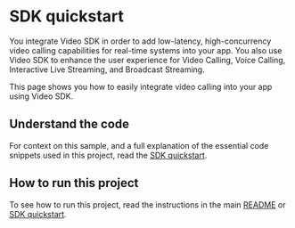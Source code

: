 # SDK quickstart

You integrate Video SDK in order to add low-latency, high-concurrency video calling capabilities for real-time systems into your app. You also use Video SDK to enhance the user experience for Video Calling, Voice Calling, Interactive Live Streaming, and Broadcast Streaming.

This page shows you how to easily integrate video calling into your app using Video SDK.

## Understand the code

For context on this sample, and a full explanation of the essential code snippets used in this project, read the 
[SDK quickstart](https://docs.agora.io/en/video-calling/get-started/get-started-sdk?platform=web).


## How to run this project

To see how to run this project, read the instructions in the main [README](../../README.md) or [SDK quickstart](https://docs.agora.io/en/video-calling/get-started/get-started-sdk?platform=web).


